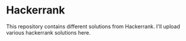 # Hackerrank
This repository contains different solutions from Hackerrank. 
I'll upload various hackerrank solutions here.
